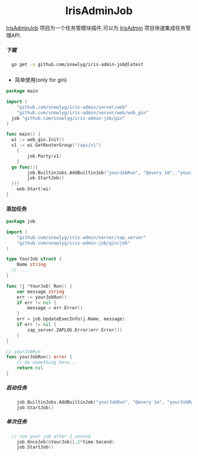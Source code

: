 <h1 align="center">IrisAdminJob</h1>

[IrisAdminJob](https://www.github.com/snowlyg/iris-admin-job) 项目为一个任务管模块插件,可以为 [IrisAdmin](https://www.github.com/snowlyg/iris-admin) 项目快速集成任务管理API.

##### 下载

```sh
  go get -u github.com/snowlyg/iris-admin-job@latest
```

#####
- 简单使用(only for gin)
```go
package main

import (
	"github.com/snowlyg/iris-admin/server/web"
	"github.com/snowlyg/iris-admin/server/web/web_gin"
  job "github.com/snowlyg/iris-admin-job/gin"
)

func main() {
  wi := web_gin.Init()
  v1 := wi.GetRouterGroup("/api/v1")
	{
		job.Party(v1)
	}
  go func(){
    	job.BuiltinJobs.AddBuiltinJob("yourJobRun", "@every 1m", "yourJobRun", &YourJob{})
	    job.StartJob()
  }()
	web.Start(wi)
}

```

#### 添加任务
```go
package job

import (
	"github.com/snowlyg/iris-admin/server/zap_server"
  	"github.com/snowlyg/iris-admin-job/gin/job"
)

type YourJob struct {
	Name string
  // ....
}

func (j *YourJob) Run() {
	var message string
	err := yourJobRun()
	if err != nil {
		message = err.Error()
	}
	err = job.UpdateExecInfo(j.Name, message)
	if err != nil {
		zap_server.ZAPLOG.Error(err.Error())
	}
}

// yourJobRun
func yourJobRun() error {
	// do something here...
	return nil
}

```

##### 启动任务

```go
	job.BuiltinJobs.AddBuiltinJob("yourJobRun", "@every 1m", "yourJobRun", &YourJob{})
	job.StartJob()
```

##### 单次任务

```go
  // run your job after 2 second 
	job.OnceJob(&YourJob{},2*time.Second)
	job.StartJob()
```